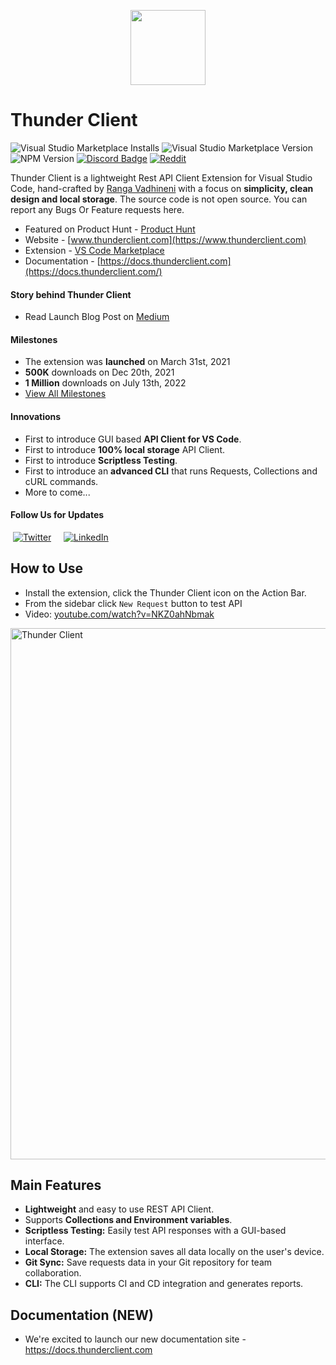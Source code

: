 <p align="center">
  <img src="images/thunder-icon.png" width="120" height="120" />
</p>

# Thunder Client

![Visual Studio Marketplace Installs](https://img.shields.io/visual-studio-marketplace/i/rangav.vscode-thunder-client?label=Installs)
![Visual Studio Marketplace Version](https://img.shields.io/visual-studio-marketplace/v/rangav.vscode-thunder-client?label=Extension)
![NPM Version](https://img.shields.io/npm/v/%40thunderclient%2Fcli?label=CLI)
[![Discord Badge](https://img.shields.io/discord/1044985063802163230?color=5865F2&label=Discord&logo=discord&logoColor=white&style=flat)](https://discord.gg/yw6UsfwrkH)
[![Reddit](https://img.shields.io/twitter/follow/thunder_client?style=flat&logo=reddit&label=thunderclient)](https://www.reddit.com/r/thunderclient/)

Thunder Client is a lightweight Rest API Client Extension for Visual Studio Code, hand-crafted by [Ranga Vadhineni](https://twitter.com/ranga_vadhineni) with a focus on **simplicity, clean design and local storage**. The source code is not open source. You can report any Bugs Or Feature requests here.

- Featured on Product Hunt - [Product Hunt](https://www.producthunt.com/posts/thunder-client)
- Website - [www.thunderclient.com](https://www.thunderclient.com)
- Extension - [VS Code Marketplace](https://marketplace.visualstudio.com/items?itemName=rangav.vscode-thunder-client)
- Documentation - [https://docs.thunderclient.com](https://docs.thunderclient.com/)

#### Story behind Thunder Client

- Read Launch Blog Post on [Medium](https://rangav.medium.com/thunder-client-alternative-to-postman-68ee0c9486d6)

#### Milestones

- The extension was **launched** on March 31st, 2021
- **500K** downloads on Dec 20th, 2021
- **1 Million** downloads on July 13th, 2022
- [View All Milestones](https://www.thunderclient.com/about)

#### Innovations

- First to introduce GUI based **API Client for VS Code**.
- First to introduce **100% local storage** API Client.
- First to introduce **Scriptless Testing**.
- First to introduce an **advanced CLI** that runs Requests, Collections and cURL commands.
- More to come...

#### Follow Us for Updates

&nbsp;[![Twitter](https://img.shields.io/badge/Twitter-1DA1F2?style=for-the-badge&logo=twitter&logoColor=white)](https://twitter.com/thunder_client)
&nbsp; &nbsp; [![LinkedIn](https://img.shields.io/badge/LinkedIn-0077B5?style=for-the-badge&logo=linkedin&logoColor=white)](https://www.linkedin.com/company/thunderclient/)

<a name="usage"></a>

## How to Use

- Install the extension, click the Thunder Client icon on the Action Bar.
- From the sidebar click `New Request` button to test API
- Video: [youtube.com/watch?v=NKZ0ahNbmak](https://youtu.be/NKZ0ahNbmak?t=3)

<img width="850" alt="Thunder Client" src="https://github.com/rangav/thunder-client-support/blob/master/images/thunder-client-v2.png">

<a name="features"></a>

## Main Features

- **Lightweight** and easy to use REST API Client.
- Supports **Collections and Environment variables**.
- **Scriptless Testing:** Easily test API responses with a GUI-based interface.
- **Local Storage:** The extension saves all data locally on the user's device.
- **Git Sync:** Save requests data in your Git repository for team collaboration.
- **CLI:** The CLI supports CI and CD integration and generates reports.

## Documentation (NEW)

- We're excited to launch our new documentation site - https://docs.thunderclient.com
